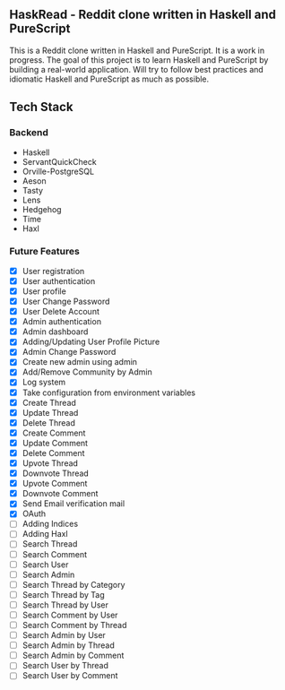 ## HaskRead - Reddit clone written in Haskell and PureScript

This is a Reddit clone written in Haskell and PureScript. It is a work in progress. 
The goal of this project is to learn Haskell and PureScript by building a real-world application. 
Will try to follow best practices and idiomatic Haskell and PureScript as much as possible.

## Tech Stack

### Backend

- Haskell
- ServantQuickCheck
- Orville-PostgreSQL
- Aeson
- Tasty
- Lens
- Hedgehog
- Time
- Haxl

### Future Features

- [x] User registration
- [x] User authentication
- [x] User profile
- [x] User Change Password
- [x] User Delete Account
- [x] Admin authentication
- [x] Admin dashboard
- [x] Adding/Updating User Profile Picture
- [x] Admin Change Password
- [x] Create new admin using admin
- [x] Add/Remove Community by Admin
- [x] Log system
- [x] Take configuration from environment variables
- [x] Create Thread
- [x] Update Thread
- [x] Delete Thread
- [x] Create Comment
- [x] Update Comment
- [x] Delete Comment
- [x] Upvote Thread
- [x] Downvote Thread
- [x] Upvote Comment
- [x] Downvote Comment
- [x] Send Email verification mail
- [x] OAuth
- [ ] Adding Indices
- [ ] Adding Haxl
- [ ] Search Thread
- [ ] Search Comment
- [ ] Search User
- [ ] Search Admin
- [ ] Search Thread by Category
- [ ] Search Thread by Tag
- [ ] Search Thread by User
- [ ] Search Comment by User
- [ ] Search Comment by Thread
- [ ] Search Admin by User
- [ ] Search Admin by Thread
- [ ] Search Admin by Comment
- [ ] Search User by Thread
- [ ] Search User by Comment
